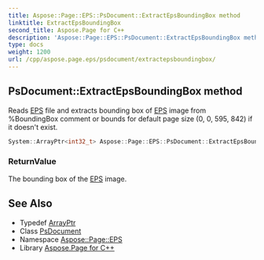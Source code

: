 ```yaml
---
title: Aspose::Page::EPS::PsDocument::ExtractEpsBoundingBox method
linktitle: ExtractEpsBoundingBox
second_title: Aspose.Page for C++
description: 'Aspose::Page::EPS::PsDocument::ExtractEpsBoundingBox method. Reads EPS file and extracts bounding box of EPS image from %BoundingBox comment or bounds for default page size (0, 0, 595, 842) if it doesn''t exist in C++.'
type: docs
weight: 1200
url: /cpp/aspose.page.eps/psdocument/extractepsboundingbox/
---
```

## PsDocument::ExtractEpsBoundingBox method


Reads [EPS](../../) file and extracts bounding box of [EPS](../../) image from %BoundingBox comment or bounds for default page size (0, 0, 595, 842) if it doesn't exist.

```cpp
System::ArrayPtr<int32_t> Aspose::Page::EPS::PsDocument::ExtractEpsBoundingBox()
```


### ReturnValue

The bounding box of the [EPS](../../) image.

## See Also

* Typedef [ArrayPtr](../../../system/arrayptr/)
* Class [PsDocument](../)
* Namespace [Aspose::Page::EPS](../../)
* Library [Aspose.Page for C++](../../../)
